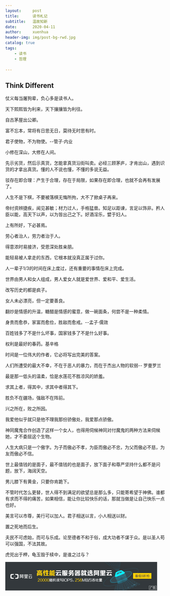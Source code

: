 ```yaml
---
layout:     post
title:      读书札记
subtitle:   温故知新
date:       2020-04-11
author:     xuenhua
header-img: img/post-bg-rwd.jpg
catalog: true
tags:
    - 读书
    - 哲理

---
```


## Think Different
仗义每当屠狗辈，负心多是读书人。

天下熙熙皆为利来，天下攘攘皆为利往。

自古茅屋出公卿。

富不忘本，常将有日思无日，莫待无时思有时。

君子使物，不为物使。--管子·内业

小修在深山，大修在人间。

先示劣货，然后示真货，怎能拿真货沿街叫卖。必经三顾茅庐，才肯出山，遇到识货的才拿出真货。懂的人不说也懂，不懂的多说无益。

驳存在即合理：产生于合理，存在于局限，如果存在即合理，也就不会再有发展了。

人生不是下棋，不要被落棋无悔所拘，大不了掀桌子再来。

帝纣资辨捷疾，闻见甚敏；材力过人，手格猛兽。知足以距谏，言足以饰非。矜人臣以能，高天下以声，以为皆出己之下。好酒淫乐，嬖于妇人。

上有所好，下必甚焉。

劳心者治人，劳力者治于人。

得意浓时易接济，受恩深处胜亲朋。

能轻易被人拿走的东西，它根本就没真正属于过你。

人一辈子1/3的时间在床上度过，还有重要的事情在床上完成。

世界由男人和女人组成，男人爱女人就是爱世界、爱和平、爱生活。

改写历史的都是疯子。

女人未必漂亮，但一定要善良。

翻炒是情感的升温，糖醋是情感的蜜意，做一碗面条，何尝不是一种柔情。

身贵而愈恭，家富而愈俭，胜敌而愈戒。--孟子·儒效

百姓钱多了不是什么坏事，国家钱多了不是什么好事。

权利是最好的春药。基辛格

时间是一位伟大的作者，它必将写出完美的答案。

人们所遭受的最大不幸，不在于恶人的暴力，而在于杰出人物的软弱-- 罗曼罗兰

最是那一低头的温柔，恰是水莲花不胜凉风的娇羞。

求其上者，得其中，求其中者得其下。

胜负不在疆场，强敌不在阵前。

兴之所在，败之所因。

我爱他似乎就只是他不理我那份骄傲处，我爱那点骄傲。

神同魔鬼合作创造了这样一个女人，也得用伺候神同对付魔鬼的两种方法来伺候她，才不委屈这个生物。

人生大病只是一个傲字。为子而傲必不孝，为臣而傲必不忠，为父而傲必不慈，为友而傲必不信。

世上最值钱的是面子，最不值钱的也是面子，放下面子和尊严坚持什么都不是问题，放下，海阔天空。

男儿膝下有黄金，只要你肯跪下。

不管时代怎么更替，世人得不到满足的欲望总是那么多，只能寄希望于神佛。谁都有求而不得的痛苦，如果相信，能让你比较快乐的话，那就当做是让自己快乐一点也好。

美言可以市尊，美行可以加人。君子相送以言，小人相送以财。

置之死地而后生。

夫民不可虑始，而可与乐成。论至德者不和于俗，成大功者不谋于众。是以圣人苟可以强国，不法其故。

虎兕出于柙，龟玉毁于椟中，是谁之过与？


[![](https://github.com/xuenhua/xuenhua/blob/master/img/ads/ali.jpg?raw=true)](https://s.click.taobao.com/t?e=m%3D2%26s%3D7ngZThCwaCUcQipKwQzePCperVdZeJviEViQ0P1Vf2kguMN8XjClAkIrrC3KoeznlGm4gdHtBuLzb2M2f%2FoaoHRTtLCoLbOHFQZVrNNFjh9uK2ud60h6lE1WovaI4eZxiYWStHE%2B0ceFSvfO0N66nzO5MaXTjVACe2l9FrhMrdPv%2BfHIT3CFRNdvthxiSWPsdnn9YK8Mk5jfleFWJLnarYaVo1qVTQzCfw%2F8dhe%2BNbDGDmntuH4VtA%3D%3D)
